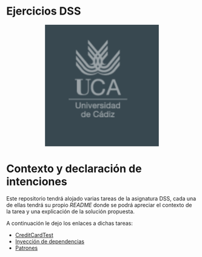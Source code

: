 # Ejercicios DSS

<p align="center">
<img src="Imagenes/uca.png" alt="JuveYell" width="300px" >
</p>

# Contexto y declaración de intenciones

Este repositorio tendrá alojado varias tareas de la asignatura DSS, cada una de ellas tendrá su propio *README* donde se podrá apreciar el contexto de la tarea y una explicación de la solución propuesta.

A continuación le dejo los enlaces a dichas tareas:

- [CreditCardTest](/Ejercicios/CreditCardTest/)
- [Inyección de dependencias](/Ejercicios/InyeccionDependencias/)
- [Patrones](/Ejercicios/Patrones/)